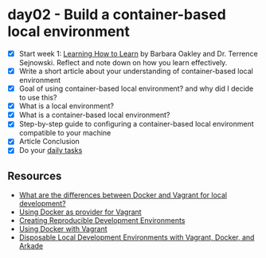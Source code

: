 # day02 - Build a container-based local environment

- [x] Start week 1: [Learning How to Learn](https://www.coursera.org/learn/learning-how-to-learn) by Barbara Oakley and Dr. Terrence Sejnowski. Reflect and note down on how you learn effectively.
- [x] Write a short article about your understanding of container-based local environment
- [x] Goal of using container-based local environment? and why did I decide to use this?
- [x] What is a local environment?
- [x] What is a container-based local environment?
- [x] Step-by-step guide to configuring a container-based local environment compatible to your machine
- [x] Article Conclusion
- [x] Do your [daily tasks](https://github.com/agcdtmr/100DaysOfCloudDevOps/blob/main/README.md#do-the-work-work-work-work)

## Resources

- [What are the differences between Docker and Vagrant for local development?](https://www.quora.com/What-are-the-differences-between-Docker-and-Vagrant-for-local-development)
- [Using Docker as provider for Vagrant](https://dev.to/mattdark/using-docker-as-provider-for-vagrant-10me)
- [Creating Reproducible Development Environments](https://medium.com/nerd-for-tech/creating-reproducible-development-environments-fac8d6471f35)
- [Using Docker with Vagrant](https://blog.scottlowe.org/2015/02/10/using-docker-with-vagrant/)
- [Disposable Local Development Environments with Vagrant, Docker, and Arkade](https://iximiuz.com/en/posts/how-to-setup-development-environment/)

